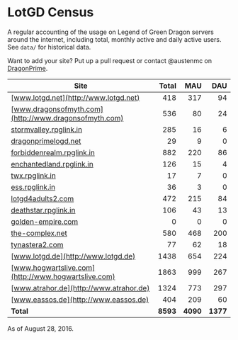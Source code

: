 # LotGD Census
A regular accounting of the usage on Legend of Green Dragon servers around the internet, including total, monthly active and daily active users. See `data/` for historical data.

Want to add your site? Put up a pull request or contact @austenmc on [DragonPrime](http://dragonprime.net).


Site | Total | MAU | DAU
--- | ---:| ---:| ---:
[www.lotgd.net](http://www.lotgd.net)|418|317|94
[www.dragonsofmyth.com](http://www.dragonsofmyth.com)|536|80|24
[stormvalley.rpglink.in](http://stormvalley.rpglink.in)|285|16|6
[dragonprimelogd.net](http://dragonprimelogd.net)|29|9|0
[forbiddenrealm.rpglink.in](http://forbiddenrealm.rpglink.in)|882|220|86
[enchantedland.rpglink.in](http://enchantedland.rpglink.in)|126|15|4
[twx.rpglink.in](http://twx.rpglink.in)|17|7|0
[ess.rpglink.in](http://ess.rpglink.in)|36|3|0
[lotgd4adults2.com](http://lotgd4adults2.com)|472|215|84
[deathstar.rpglink.in](http://deathstar.rpglink.in)|106|43|13
[golden-empire.com](http://golden-empire.com)|0|0|0
[the-complex.net](http://the-complex.net)|580|468|200
[tynastera2.com](http://tynastera2.com)|77|62|18
[www.lotgd.de](http://www.lotgd.de)|1438|654|224
[www.hogwartslive.com](http://www.hogwartslive.com)|1863|999|267
[www.atrahor.de](http://www.atrahor.de)|1324|773|297
[www.eassos.de](http://www.eassos.de)|404|209|60
**Total**|**8593**|**4090**|**1377**

As of August 28, 2016.
